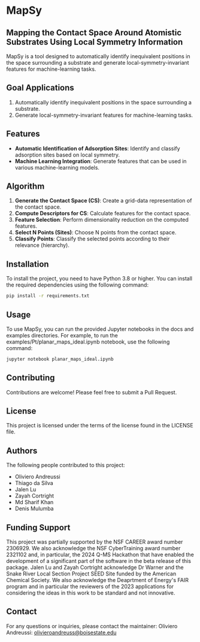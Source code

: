 # MapSy
## Mapping the Contact Space Around Atomistic Substrates Using Local Symmetry Information

MapSy is a tool designed to automatically identify inequivalent positions in the space surrounding a substrate and generate local-symmetry-invariant features for machine-learning tasks.

## Goal Applications

1. Automatically identify inequivalent positions in the space surrounding a substrate.
2. Generate local-symmetry-invariant features for machine-learning tasks.

## Features

- **Automatic Identification of Adsorption Sites**: Identify and classify adsorption sites based on local symmetry.
- **Machine Learning Integration**: Generate features that can be used in various machine-learning models.

## Algorithm

1. **Generate the Contact Space (CS)**: Create a grid-data representation of the contact space.
2. **Compute Descriptors for CS**: Calculate features for the contact space.
3. **Feature Selection**: Perform dimensionality reduction on the computed features.
4. **Select N Points (Sites)**: Choose N points from the contact space.
5. **Classify Points**: Classify the selected points according to their relevance (hierarchy).

## Installation

To install the project, you need to have Python 3.8 or higher. You can install the required dependencies using the following command:

```sh 
pip install -r requirements.txt
```

## Usage
To use MapSy, you can run the provided Jupyter notebooks in the docs and examples directories. For example, to run the examples/Pt/planar_maps_ideal.ipynb notebook, use the following command:

```sh
jupyter notebook planar_maps_ideal.ipynb
```

## Contributing
Contributions are welcome! Please feel free to submit a Pull Request.

## License
This project is licensed under the terms of the license found in the LICENSE file.

## Authors
The following people contributed to this project:
* Oliviero Andreussi
* Thiago da Silva
* Jalen Lu
* Zayah Cortright
* Md Sharif Khan
* Denis Mulumba

## Funding Support
This project was partially supported by the NSF CAREER award number 2306929. We also acknowledge the NSF CyberTraining award number 2321102 and, in particular, the 2024 Q-MS Hackathon that have enabled the development of a significant part of the software in the beta release of this package. Jalen Lu and Zayah Cortright acknowledge Dr Warner and the Snake River Local Section Project SEED Site funded by the American Chemical Society. We also acknowledge the Deaprtment of Energy's FAIR program and in particular the reviewers of the 2023 applications for considering the ideas in this work to be standard and not innovative. 

## Contact
For any questions or inquiries, please contact the maintainer:
    Oliviero Andreussi: olivieroandreuss@boisestate.edu
